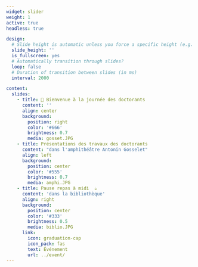 ```yaml
---
widget: slider
weight: 1
active: true
headless: true

design:
  # Slide height is automatic unless you force a specific height (e.g. '400px')
  slide_height: ''
  is_fullscreen: yes
  # Automatically transition through slides?
  loop: false
  # Duration of transition between slides (in ms)
  interval: 2000

content:
  slides:
    - title: 👋 Bienvenue à la journée des doctorants
      content: ''
      align: center
      background:
        position: right
        color: '#666'
        brightness: 0.7
        media: gosset.JPG
    - title: Présentations des travaux des doctorants 
      content: "dans l'amphithéâtre Antonin Gosselet"
      align: left
      background:
        position: center
        color: '#555'
        brightness: 0.7
        media: amphi.JPG
    - title: Pause repas à midi  ☕️
      content: 'dans la bibliothèque'
      align: right
      background:
        position: center
        color: '#333'
        brightness: 0.5
        media: biblio.JPG
      link:
        icon: graduation-cap
        icon_pack: fas
        text: Événement
        url: ../event/
---
```


